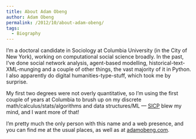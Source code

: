 ```yaml
---
title: About Adam Obeng
author: Adam Obeng
permalink: /2012/10/about-adam-obeng/
tags:
  - Biography
---
```

I&#8217;m a doctoral candidate in Sociology at Columbia University (in the City of New York), working on computational social science broadly. In the past, I&#8217;ve done social network analysis, agent-based modelling, historical-text-XML-munging and a couple of other things, the vast majority of it in Python. I also apparently do digital humanities-type-stuff, which took me by surprise.

My first two degrees were not overly quantitative, so I&#8217;m using the first couple of years at Columbia to brush up on my discrete math/calculus/stats/algorithms and data structures/ML &#8212; [SICP][1] blew my mind, and I want more of that!

I&#8217;m pretty much the only person with this name and a web presence, and you can find me at the usual places, as well as at [adamobeng.com][2].

 [1]: http://mitpress.mit.edu/sicp/ "SICP"
 [2]: http://adamobeng.com "adamobeng.com"
